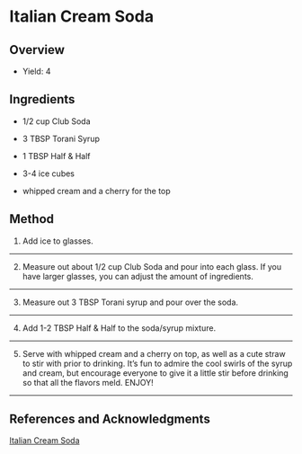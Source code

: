 # Italian Cream Soda

## Overview

- Yield: 4

## Ingredients

- 1/2 cup Club Soda

- 3 TBSP Torani Syrup

- 1 TBSP Half & Half

- 3-4 ice cubes

- whipped cream and a cherry for the top

## Method

1. Add ice to glasses.
---

2. Measure out about 1/2 cup Club Soda and pour into each glass. If you have larger glasses, you can adjust the amount of ingredients.
---

3. Measure out 3 TBSP Torani syrup and pour over the soda.
---

4. Add 1-2 TBSP Half & Half to the soda/syrup mixture.
---

5. Serve with whipped cream and a cherry on top, as well as a cute straw to stir with prior to drinking. It’s fun to admire the cool swirls of the syrup and cream, but encourage everyone to give it a little stir before drinking so that all the flavors meld. ENJOY!
---

## References and Acknowledgments

[Italian Cream Soda](https://butterwithasideofbread.com/homemade-italian-cream-sodas/)
